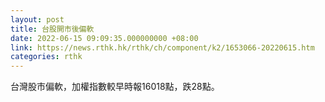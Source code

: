 ```yaml
---
layout: post
title: 台股開市後偏軟
date: 2022-06-15 09:09:35.000000000 +08:00
link: https://news.rthk.hk/rthk/ch/component/k2/1653066-20220615.htm
categories: rthk
---
```


台灣股市偏軟，加權指數較早時報16018點，跌28點。
